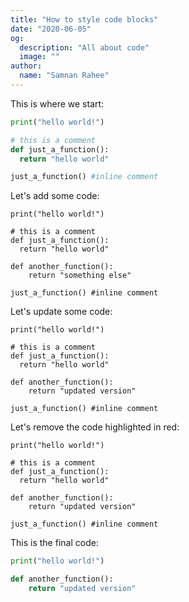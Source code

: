 ```yaml
---
title: "How to style code blocks"
date: "2020-06-05"
og:
  description: "All about code"
  image: ""
author:
  name: "Samnan Rahee"
---
```


This is where we start:

```py
print("hello world!")

# this is a comment
def just_a_function():
  return "hello world"

just_a_function() #inline comment
```

Let's add some code:

```py:7-8
print("hello world!")

# this is a comment
def just_a_function():
  return "hello world"

def another_function():
    return "something else"

just_a_function() #inline comment
```

Let's update some code:

```py:!-8
print("hello world!")

# this is a comment
def just_a_function():
  return "hello world"

def another_function():
    return "updated version"

just_a_function() #inline comment
```

Let's remove the code highlighted in red:

```py:-3-5,-10
print("hello world!")

# this is a comment
def just_a_function():
  return "hello world"

def another_function():
    return "updated version"

just_a_function() #inline comment
```

This is the final code:

```py
print("hello world!")

def another_function():
    return "updated version"

```
